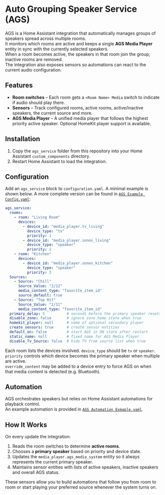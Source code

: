 # Auto Grouping Speaker Service (AGS)

AGS is a Home Assistant integration that automatically manages groups of speakers spread across multiple rooms.  
It monitors which rooms are active and keeps a single **AGS Media Player** entity in sync with the currently selected speakers.  
When a room becomes active, the speakers in that room join the group; inactive rooms are removed.  
The integration also exposes sensors so automations can react to the current audio configuration.

## Features

- **Room switches** – Each room gets a `<Room Name> Media` switch to indicate if audio should play there.
- **Sensors** – Track configured rooms, active rooms, active/inactive speakers, the current source and more.
- **AGS Media Player** – A unified media player that follows the highest priority active speaker. Optional HomeKit player support is available.

## Installation

1. Copy the `ags_service` folder from this repository into your Home Assistant `custom_components` directory.
2. Restart Home Assistant to load the integration.

## Configuration

Add an `ags_service` block to `configuration.yaml`. A minimal example is shown below. A more complete version can be found in [`AGS Example Config.yaml`](AGS%20Example%20Config.yaml):

```yaml
ags_service:
  rooms:
    - room: "Living Room"
      devices:
        - device_id: "media_player.tv_living"
          device_type: "tv"
          priority: 1
        - device_id: "media_player.sonos_living"
          device_type: "speaker"
          priority: 2
    - room: "Kitchen"
      devices:
        - device_id: "media_player.sonos_kitchen"
          device_type: "speaker"
          priority: 3
  Sources:
    - Source: "Chill"
      Source_Value: "2/12"
      media_content_type: "favorite_item_id"
      source_default: true
    - Source: "Top Hit"
      Source_Value: "2/11"
      media_content_type: "favorite_item_id"
  primary_delay: 5          # seconds before the primary speaker resets
  disable_zone: false       # ignore zone.home state when true
  homekit_player: null      # name of optional secondary player
  create_sensors: true      # create sensor entities
  default_on: false         # start AGS in ON state after restart
  static_name: null         # fixed name for AGS Media Player
  disable_Tv_Source: false  # hide TV from source list when true
```

Each room lists the devices involved.  `device_type` should be `tv` or `speaker`.  
`priority` controls which device becomes the primary speaker when multiple are active.  
`override_content` may be added to a device entry to force AGS on when that media content is detected (e.g. Bluetooth).

## Automation

AGS orchestrates speakers but relies on Home Assistant automations for playback control.  
An example automation is provided in [`AGS Automation Exmaple.yaml`](AGS%20Automation%20Exmaple.yaml).

## How It Works

On every update the integration:
1. Reads the room switches to determine **active rooms**.
2. Chooses a **primary speaker** based on priority and device state.
3. Updates the `media_player.ags_media_system` entity so it always represents the current primary speaker.
4. Maintains sensor entities with lists of active speakers, inactive speakers and overall AGS status.

These sensors allow you to build automations that follow you from room to room or start playing your preferred source whenever the system turns on.

